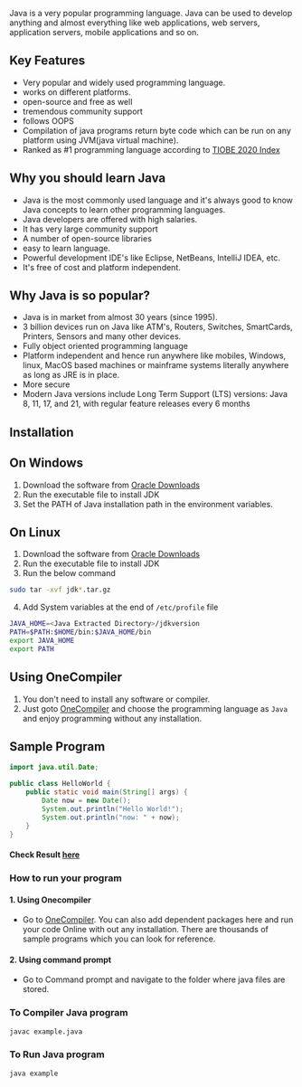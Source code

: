 Java is a very popular programming language. Java can be used to develop anything and almost everything like web applications, web servers, application servers, mobile applications and so on. 

## Key Features

* Very popular and widely used programming language.
* works on different platforms.
* open-source and free as well
* tremendous community support
* follows OOPS
* Compilation of java programs return byte code which can be run on any platform using JVM(java virtual machine).
* Ranked as #1 programming language according to [TIOBE 2020 Index](https://www.tiobe.com/tiobe-index/)

## Why you should learn Java

* Java is the most commonly used language and it's always good to know Java concepts to learn other programming languages. 
* Java developers are offered with high salaries.
* It has very large community support
* A number of open-source libraries
* easy to learn language.
* Powerful development IDE's like Eclipse, NetBeans, IntelliJ IDEA, etc.
* It's free of cost and platform independent.


## Why Java is so popular?

* Java is in market from almost 30 years (since 1995).
* 3 billion devices run on Java like ATM's, Routers, Switches, SmartCards, Printers, Sensors and many other devices.
* Fully object oriented programming language
* Platform independent and hence run anywhere like mobiles, Windows, linux, MacOS based machines or mainframe systems literally anywhere as long as JRE is in place. 
* More secure
* Modern Java versions include Long Term Support (LTS) versions: Java 8, 11, 17, and 21, with regular feature releases every 6 months

## Installation

## On Windows

1. Download the software from [Oracle Downloads](https://www.oracle.com/technetwork/java/javase/downloads/index.html)
2. Run the executable file to install JDK
3. Set the PATH of Java installation path in the environment variables.

## On Linux
1. Download the software from [Oracle Downloads](https://www.oracle.com/technetwork/java/javase/downloads/index.html)
2. Run the executable file to install JDK
3. Run the below command
```sh
sudo tar -xvf jdk*.tar.gz
```
4. Add System variables at the end of `/etc/profile` file
```sh
JAVA_HOME=<Java Extracted Directory>/jdkversion
PATH=$PATH:$HOME/bin:$JAVA_HOME/bin
export JAVA_HOME
export PATH
```

## Using OneCompiler

1. You don't need to install any software or compiler.
2. Just goto [OneCompiler](https://onecompiler.com/) and choose the programming language as `Java` and enjoy programming without any installation.

## Sample Program

```java
import java.util.Date;

public class HelloWorld {
    public static void main(String[] args) {
        Date now = new Date();
        System.out.println("Hello World!");
        System.out.println("now: " + now);
    }
}
```
#### Check Result [here](https://onecompiler.com/java)

### How to run your program

#### 1. Using Onecompiler

* Go to [OneCompiler](https://onecompiler.com/java). You can also add dependent packages here and run your code Online with out any installation. There are thousands of sample programs which you can look for reference.

#### 2. Using command prompt

* Go to Command prompt and navigate to the folder where java files are stored.

### To Compiler Java program

```cmd
javac example.java
```
### To Run Java program

```cmd
java example 
```

